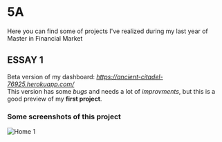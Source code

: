 # 5A
Here you can find some of projects I've realized during my last year of Master in Financial Market

## ESSAY 1
  Beta version of my dashboard: *https://ancient-citadel-76925.herokuapp.com/*  
  This version has some *bugs* and needs a lot of *improvments*, but this is a good preview of my **first project**.
  
### Some screenshots of this project
![Home 1](5A/Quantitative%20Finance/ESSAY%201/screenshots/Home_1.png)  
![]()  
![]()  
![]()  
![]()  
![]()  
![]()  
![]()  
